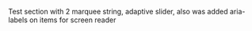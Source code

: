 Test section with 2 marquee string, adaptive slider, also was added aria-labels on items for screen reader
